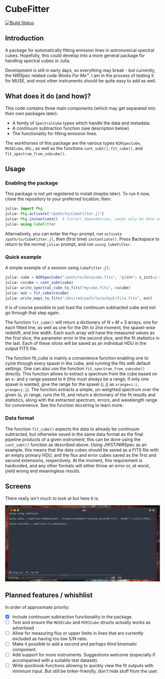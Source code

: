 # CubeFitter

[![Build Status](https://github.com/thriveth/CubeFitter.jl/actions/workflows/CI.yml/badge.svg?branch=main)](https://github.com/thriveth/CubeFitter.jl/actions/workflows/CI.yml?query=branch%3Amain)

## Introduction

A package for automatically fitting emission lines in astronomical spectral cubes.
Hopefully, this could develop into a more general package for handling spectral cubes in
Julia.

Development is still in early days, so everything may break - but currently, the NIRSpec
related code _Works For Me™_. I am in the process of testing it for MUSE, and most other
instruments should be quite easy to add as well.


## What does it do (and how)?

This code contains three main components (which may get separated into
their own packages later): 

- A family of `SpectralCube` types which handle the data and metadata.
- A continuum subtraction function (see description below)
- The functionality for fitting emission lines.

The workhorses of this package are the various types `NIRSpecCube`, `MUSECube`,
etc.; as well as the functions `cont_subt()`, `fit_cube()`, and
`fit_spectrum_from_subcube()`.


## Usage

### Enabling the package

This package is not yet registered to install (maybe later). To run it now, clone the
repository to your preferred location; then:

```julia
julia> import Pkg
julia> Pkg.activate("/path/to/CubeFitter.jl")
julia> Pkg.instantiate()  # Install dependencies, needs only be done once.
julia> using CubeFitter
```

Alternatively, you can enter the `Pkg>` prompt, run `activate /path/to/CubeFitter.jl`,
then (first time) `instantiate()`. Press Backspace to return to the normal `julia>`
prompt, and run `using CubeFitter`.

### Quick example

A simple example of a session using `CubeFitter.jl`:

```julia
julia> cube = NIRSpecCube("/path/to/datacube.fits", "g140m"; z_init=2.43)
julia> cscube = cont_subt(cube)
julia> write_spectral_cube_to_fits("mycube.fits", cscube)
julia> out = fit_cube(cscube)
julia> write_maps_to_fits("/desired/path/to/output/file.fits", out)
```

It is of course possible to just load the continuum subtracted cube and not go
through that step again. 

The function `fit_cube()` will return a dictionary of $N\times M \times 3$ arrays, one for
each fitted line, as well as one for the 0th to 2nd moment, the spaxel-wise redshift, and
line width. Each such array will have the measured values as the first slice, the
parameter error in the second slice, and the fit statistics in the last. Each of these
slices will be saved as an individual HDU in the output FITS file.

The function fit_cube is mainly a convenience function enabling one to cycle through every
spaxel in the cube, and running the fits with default settings. One can also use the
function `fit_spectrum_from_subcube()` directly. This function allows to extract a
spectrum from the cube based on an x- and y range passed to it (this must always be a
range; if only one spaxel is wanted, give the range for the spaxel (_i_, _j_) as
`xrange=i:i, yrange=j:j`). The function extracts a simple, un-weighted spectrum over the
given (_x, y_) range, runs the fit, and return a dictionary of the fit results and
statistics, along with the extracted spectrum, errors, and wavelength range for
convenience. See the function docstring to learn more.


### Data format

The function `fit_cube()` expects the data to already be continuum subtracted, but
otherwise saved in the same data format as the final pipeline products of a given
instrument; this can be done using the `cont_subt()` function as described above. Using
JWST/NIRSpec as an example, this means that the data cubes should be saved as a FITS file
with an empty primary HDU, and the flux and error cubes saved as the first and second
extensions, respectively. At the moment, this requirement is hardcoded, and any other
formats will either throw an error or, at worst, yield wrong and meaningless results.


## Screens

There really isn't much to look at but here it is:

![Screenshot of CubeFitter in action](./Screenshots/CubeFitter.png)


## Planned features / whishlist

In order of approximate priority: 

- [x] Include continuum subtraction functionality in the package.
- [ ] Test and ensure the `MUSECube` and `MIRICube` structs actually works as advertised
- [ ] Allow for measuring flux or upper limits in lines that are currently excluded as
      having too low S/N ratio.
- [ ] Make it possible to add a second and perhaps third kinematic component. 
- [ ] Add support for more instruments. Suggestions welcome (especially if accompanied
      with a suitable test dataset).
- [ ] Write quicklook-functions allowing to quickly view the fit outputs with minimum
      input. But still be tinker-friendly, don't hide stuff from the user.
